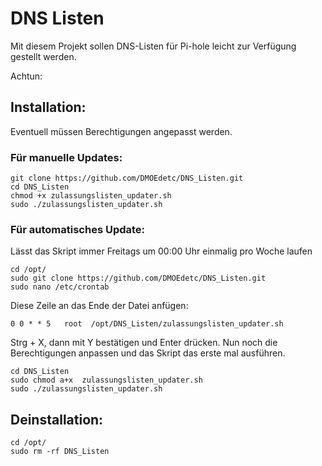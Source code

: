 # DNS Listen

Mit diesem Projekt sollen DNS-Listen für Pi-hole leicht zur Verfügung gestellt werden.

Achtun:

## Installation:

Eventuell müssen Berechtigungen angepasst werden.

### Für manuelle Updates:

```
git clone https://github.com/DMOEdetc/DNS_Listen.git
cd DNS_Listen
chmod +x zulassungslisten_updater.sh
sudo ./zulassungslisten_updater.sh
```

### Für automatisches Update:

Lässt das Skript immer Freitags um 00:00 Uhr einmalig pro Woche laufen

```
cd /opt/
sudo git clone https://github.com/DMOEdetc/DNS_Listen.git
sudo nano /etc/crontab
```

Diese Zeile an das Ende der Datei anfügen:

```
0 0 * * 5   root  /opt/DNS_Listen/zulassungslisten_updater.sh
```

Strg + X, dann mit Y bestätigen und Enter drücken. Nun noch die Berechtigungen anpassen und das Skript das erste mal ausführen.

```
cd DNS_Listen
sudo chmod a+x  zulassungslisten_updater.sh
sudo ./zulassungslisten_updater.sh
```

## Deinstallation:

```
cd /opt/
sudo rm -rf DNS_Listen
```